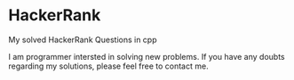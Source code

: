 # HackerRank
My solved HackerRank Questions in cpp

I am programmer intersted in solving new problems. If you have any doubts regarding my solutions, please feel free to contact me.
